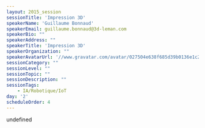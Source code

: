 ```yaml
---
layout: 2015_session
sessionTitle: 'Impression 3D'
speakerName: 'Guillaume Bonnaud'
speakerEmail: guillaume.bonnaud@3d-leman.com
speakerBio: ""
speakerAddress: ""
speakerTitle: 'Impression 3D'
speakerOrganization: ""
speakerAvatarUrl: '//www.gravatar.com/avatar/027504e638f685d39b0136e1c2d71a40?size=200&default=mm'
sessionCategory: ""
sessionLevel: ""
sessionTopic: ""
sessionDescription: ""
sessionTags:
    - IA/Robotique/IoT
day: '2'
scheduleOrder: 4
---
```


undefined
